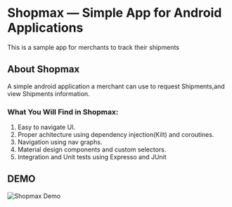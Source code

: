 # Shopmax &mdash; Simple App for Android Applications

This is a sample app for merchants to track their shipments

## About Shopmax

A simple android application a merchant can use to request Shipments,and view Shipments
information.

### What You Will Find in Shopmax:
1. Easy to navigate UI.
2. Proper achitecture using dependency injection(Kilt) and coroutines.
3. Navigation using nav graphs.
4. Material design components and custom selectors.
5. Integration and Unit tests using Expresso and JUnit

## DEMO 
![Shopmax Demo](https://media-upload.net/file/CeO49IEs_gKY.gif)

